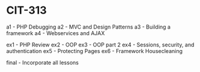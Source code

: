 CIT-313
=======

a1 - PHP Debugging
a2 - MVC and Design Patterns
a3 - Building a framework
a4 - Webservices and AJAX

ex1 - PHP Review
ex2 - OOP
ex3 - OOP part 2
ex4 - Sessions, security, and authentication
ex5 - Protecting Pages
ex6 - Framework Housecleaning

final - Incorporate all lessons

